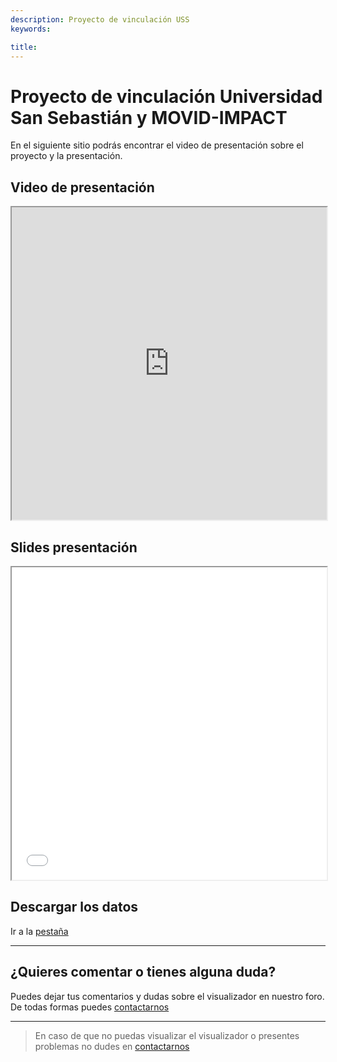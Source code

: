```yaml
---
description: Proyecto de vinculación USS
keywords:

title: 
---
```


# Proyecto de vinculación Universidad San Sebastián y MOVID-IMPACT

En el siguiente sitio podrás encontrar el video de presentación sobre el proyecto y la presentación.

## Video de presentación

<iframe src="https://drive.google.com/file/d/1x1aPL309AXgliOjkgEaaWg9UYS5IA9tf/preview" height="500" allow="autoplay"  width=100% allowfullscreen="true"></iframe>


## Slides presentación


<center>
<iframe src=/slides/04presentacion-uss.html height="500" width=100% allowfullscreen="true"></iframe>
</center>


## Descargar los datos

Ir a la [pestaña](/descargar/)

---

## ¿Quieres comentar o tienes alguna duda?

Puedes dejar tus comentarios y dudas sobre el visualizador en nuestro foro. De todas formas puedes [contactarnos](/contact/)

<div id="disqus_thread"></div>

---

> En caso de que no puedas visualizar el visualizador o presentes problemas no dudes en [contactarnos](/contact/)
